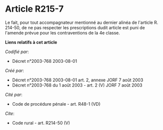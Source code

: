 # Article R215-7

Le fait, pour tout accompagnateur mentionné au dernier alinéa de l'article R. 214-50, de ne pas respecter les prescriptions
dudit article est puni de l'amende prévue pour les contraventions de la 4e classe.

**Liens relatifs à cet article**

_Codifié par_:

  - Décret n°2003-768 2003-08-01

_Créé par_:

  - Décret n°2003-768 2003-08-01 art. 2, annexe JORF 7 août 2003
  - Décret n°2003-768 du 1 août 2003 - art. 2 (V) JORF 7 août 2003

_Cité par_:

  - Code de procédure pénale - art. R48-1 (VD)

_Cite_:

  - Code rural - art. R214-50 (V)
